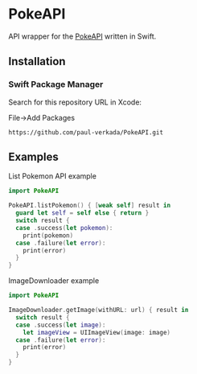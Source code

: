 # PokeAPI
API wrapper for the [PokeAPI](https://pokeapi.co/) written in Swift.

## Installation
### Swift Package Manager

Search for this repository URL in Xcode:

File->Add Packages

```
https://github.com/paul-verkada/PokeAPI.git
```

## Examples
List Pokemon API example
```swift
import PokeAPI

PokeAPI.listPokemon() { [weak self] result in
  guard let self = self else { return }
  switch result {
  case .success(let pokemon):
    print(pokemon)
  case .failure(let error):
    print(error)
  }
}
```

ImageDownloader example
```swift
import PokeAPI

ImageDownloader.getImage(withURL: url) { result in
  switch result {
  case .success(let image):
    let imageView = UIImageView(image: image)
  case .failure(let error):
    print(error)
  }
}
```
